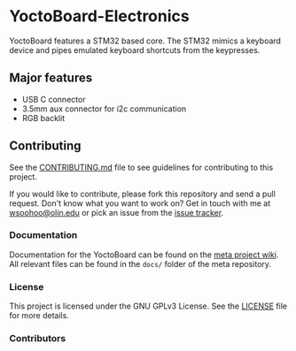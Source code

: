 # YoctoBoard-Electronics

YoctoBoard features a STM32 based core. The STM32 mimics a keyboard device and pipes emulated keyboard shortcuts from the keypresses. 

## Major features

- USB C connector
- 3.5mm aux connector for i2c communication
- RGB backlit

## Contributing

See the [CONTRIBUTING.md](CONTRIBUTING.md) file to see guidelines for contributing to this project.

If you would like to contribute, please fork this repository and send a pull request. Don't know what you want to work on? Get in touch with me at wsoohoo@olin.edu or pick an issue from the [issue tracker](https://github.com/UltraBoard/yoctoboard-electronics/issues).

### Documentation

Documentation for the YoctoBoard can be found on the [meta project wiki](https://github.com/UltraBoard/yoctoboard/wiki). All relevant files can be found in the `docs/` folder of the meta repository.

### License

This project is licensed under the GNU GPLv3 License. See the [LICENSE](LICENSE) file for more details.

### Contributors



